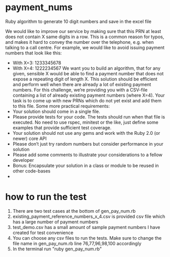# payment_nums
Ruby algorithm to generate 10 digit numbers and save in the excel file


We would like to improve our service by making sure that this PRN at least does not contain X same digits
in a row. This is a common reason for typos, and makes it hard to convey the number over the telephone,
e.g. when talking to a call centre. For example, we would like to avoid issuing payment numbers that look
like this:
- With X=3: 1233345678
- With X=4: 1222234567
We want you to build an algorithm, that for any given, sensible X would be able to find a payment number
that does not expose a repeating digit of length X. This solution should be efficient and perform well when
there are already a lot of existing payment numbers. For this challenge, we’re providing you with a CSV-file
containing a list of already existing payment numbers (where X=4). Your task is to come up with new PRNs
which do not yet exist and add them to this file.
Some more practical requirements:
- Your solution should come in a single file.
- Please provide tests for your code. The tests should run when that file is executed. No need to
use rspec, minitest or the like, just define some examples that provide sufficient test
coverage.
- Your solution should not use any gems and work with the Ruby 2.0 (or newer) core API
- Please don’t just try random numbers but consider performance in your solution
- Please add some comments to illustrate your considerations to a fellow developer
- Bonus: Encapsulate your solution in a class or module to be reused in other code-bases
- 
# how to run the test 
1. There are two test cases at the bottom of gen_pay_num.rb
2. existing_payment_reference_numbers_x_4.csv is provided csv file which has a large number of payment numbers
3. test_demo.csv has a small amount of sample payment numbers I have created for test convenience
4. You can choose any csv files to run the tests. Make sure to change the file name in gen_pay_num.rb line 76,77,96,98,100 accordingly
5. In the terminal run "ruby gen_pay_num.rb"

